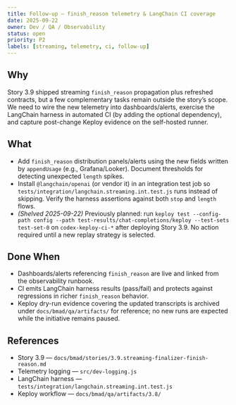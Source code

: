 ```yaml
---
title: Follow-up — finish_reason telemetry & LangChain CI coverage
date: 2025-09-22
owner: Dev / QA / Observability
status: open
priority: P2
labels: [streaming, telemetry, ci, follow-up]
---
```


## Why

Story 3.9 shipped streaming `finish_reason` propagation plus refreshed contracts, but a few complementary tasks remain outside the story’s scope. We need to wire the new telemetry into dashboards/alerts, exercise the LangChain harness in automated CI (by adding the optional dependency), and capture post-change Keploy evidence on the self-hosted runner.

## What

- Add `finish_reason` distribution panels/alerts using the new fields written by `appendUsage` (e.g., Grafana/Looker). Document thresholds for detecting unexpected `length` spikes.
- Install `@langchain/openai` (or vendor it) in an integration test job so `tests/integration/langchain.streaming.int.test.js` runs instead of skipping. Verify the harness assertions against both `stop` and `length` flows.
- _(Shelved 2025-09-22)_ Previously planned: run `keploy test --config-path config --path test-results/chat-completions/keploy --test-sets test-set-0` on `codex-keploy-ci-*` after deploying Story 3.9. No action required until a new replay strategy is selected.

## Done When

- Dashboards/alerts referencing `finish_reason` are live and linked from the observability runbook.
- CI emits LangChain harness results (pass/fail) and protects against regressions in richer `finish_reason` behavior.
- Keploy dry-run evidence covering the updated transcripts is archived under `docs/bmad/qa/artifacts/` for reference; no new runs are expected while the initiative remains paused.

## References

- Story 3.9 — `docs/bmad/stories/3.9.streaming-finalizer-finish-reason.md`
- Telemetry logging — `src/dev-logging.js`
- LangChain harness — `tests/integration/langchain.streaming.int.test.js`
- Keploy workflow — `docs/bmad/qa/artifacts/3.8/`

